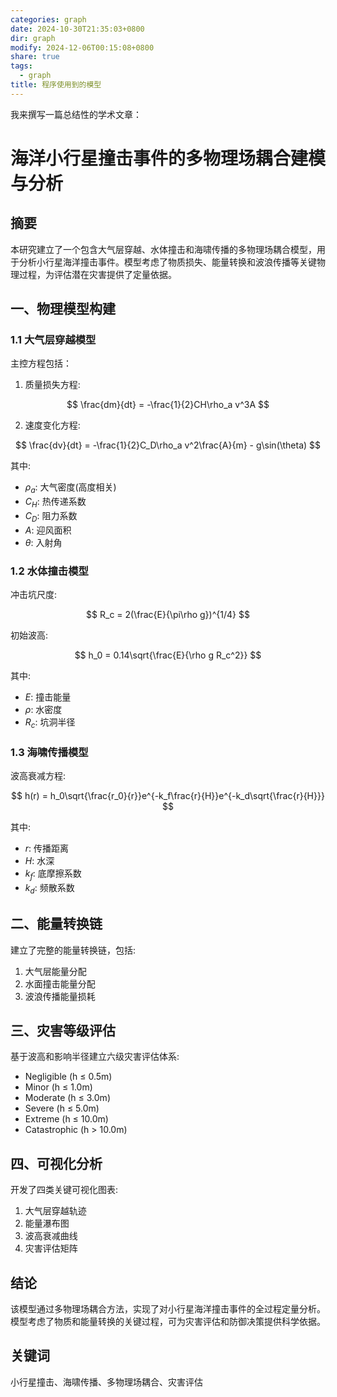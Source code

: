 ```yaml
---
categories: graph
date: 2024-10-30T21:35:03+0800
dir: graph
modify: 2024-12-06T00:15:08+0800
share: true
tags:
  - graph
title: 程序使用到的模型
---
```


我来撰写一篇总结性的学术文章：

# 海洋小行星撞击事件的多物理场耦合建模与分析

## 摘要

本研究建立了一个包含大气层穿越、水体撞击和海啸传播的多物理场耦合模型，用于分析小行星海洋撞击事件。模型考虑了物质损失、能量转换和波浪传播等关键物理过程，为评估潜在灾害提供了定量依据。

## 一、物理模型构建

### 1.1 大气层穿越模型

主控方程包括：

1) 质量损失方程:

$$
\frac{dm}{dt} = -\frac{1}{2}CH\rho_a v^3A
$$

2) 速度变化方程:

$$
\frac{dv}{dt} = -\frac{1}{2}C_D\rho_a v^2\frac{A}{m} - g\sin(\theta)
$$

其中:

- $\rho_a$: 大气密度(高度相关)
- $C_H$: 热传递系数
- $C_D$: 阻力系数
- $A$: 迎风面积
- $\theta$: 入射角

### 1.2 水体撞击模型

冲击坑尺度:

$$
R_c = 2(\frac{E}{\pi\rho g})^{1/4}
$$

初始波高:

$$
h_0 = 0.14\sqrt{\frac{E}{\rho g R_c^2}}
$$

其中:

- $E$: 撞击能量
- $\rho$: 水密度
- $R_c$: 坑洞半径

### 1.3 海啸传播模型

波高衰减方程:

$$
h(r) = h_0\sqrt{\frac{r_0}{r}}e^{-k_f\frac{r}{H}}e^{-k_d\sqrt{\frac{r}{H}}}
$$

其中:

- $r$: 传播距离
- $H$: 水深
- $k_f$: 底摩擦系数
- $k_d$: 频散系数

## 二、能量转换链

建立了完整的能量转换链，包括:

1) 大气层能量分配
2) 水面撞击能量分配
3) 波浪传播能量损耗

## 三、灾害等级评估

基于波高和影响半径建立六级灾害评估体系:

- Negligible (h ≤ 0.5m)
- Minor (h ≤ 1.0m)
- Moderate (h ≤ 3.0m)
- Severe (h ≤ 5.0m)
- Extreme (h ≤ 10.0m)
- Catastrophic (h > 10.0m)

## 四、可视化分析

开发了四类关键可视化图表:

1) 大气层穿越轨迹
2) 能量瀑布图
3) 波高衰减曲线
4) 灾害评估矩阵

## 结论

该模型通过多物理场耦合方法，实现了对小行星海洋撞击事件的全过程定量分析。模型考虑了物质和能量转换的关键过程，可为灾害评估和防御决策提供科学依据。

## 关键词

小行星撞击、海啸传播、多物理场耦合、灾害评估

